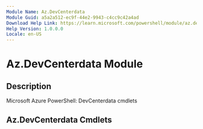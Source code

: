 ```yaml
---
Module Name: Az.DevCenterdata
Module Guid: a5a2a512-ec9f-44e2-9943-c4cc9c42a4ad
Download Help Link: https://learn.microsoft.com/powershell/module/az.devcenterdata
Help Version: 1.0.0.0
Locale: en-US
---
```


# Az.DevCenterdata Module
## Description
Microsoft Azure PowerShell: DevCenterdata cmdlets

## Az.DevCenterdata Cmdlets

